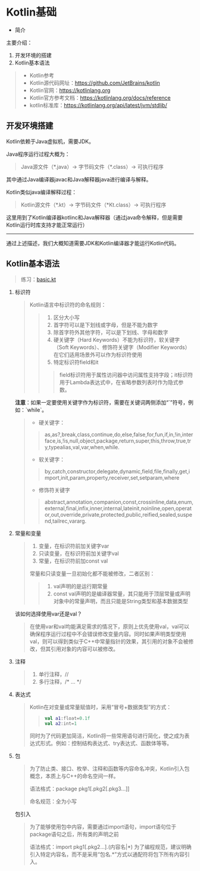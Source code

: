 # Kotlin基础

- 简介

主要介绍：

1. 开发环境的搭建
2. Kotlin基本语法

> - Kotlin参考
> - Kotlin源代码网址：https://github.com/JetBrains/kotlin
> - Kotlin官网：https://kotlinlang.org
> - Kotlin官方参考文档：https://kotlinlang.org/docs/reference
> - kotlin标准库：https://kotlinlang.org/api/latest/jvm/stdlib/

## 开发环境搭建

Kotlin依赖于Java虚拟机，需要JDK。

Java程序运行过程大概为：

> Java源文件（*.java）-> 字节码文件（\*.class）-> 可执行程序

其中通过Java编译器javac和Java解释器java进行编译与解释。

Kotlin类似java编译解释过程：

> Kotlin源文件（*.kt）-> 字节码文件（\*Kt.class）-> 可执行程序

这里用到了Kotlin编译器kotlinc和Java解释器（通过java命令解释，但是需要Kotlin运行时库支持才能正常运行）

---

通过上述描述，我们大概知道需要JDK和Kotlin编译器才能运行Kotlin代码。

## Kotlin基本语法

> 练习：[basic.kt](https://github.com/Free-Aaron-Li/learn_kotlin/blob/master/Part1/src/com/basic.kt)

1. 标识符
   > Kotlin语言中标识符的命名规则：
   > > 1. 区分大小写
   > > 2. 首字符可以是下划线或字母，但是不能为数字
   > > 3. 除首字符外其他字符，可以是下划线、字母和数字
   > > 4. 硬关键字（Hard Keywords）不能为标识符，软关键字（Soft Keywords）、修饰符关键字（Modifier Keywords）在它们适用场景外可以作为标识符使用
   > > 5. 特定标识符field和it
   > > > field标识符用于属性访问器中访问属性支持字段；it标识符用于Lambda表达式中，在省略参数列表时作为隐式参数。
   
   **注意**：如果一定要使用关键字作为标识符，需要在关键词两侧添加“\`”符号，例如：\`while\`。
   
   > - 硬关键字：
   > > as,as?,break,class,continue,do,else,false,for,fun,if,in,!in,interface,is,!is,null,object,package,return,super,this,throw,true,try,typealias,val,var,when,while.
   > - 软关键字：
   > > by,catch,constructor,delegate,dynamic,field,file,finally,get,import,init,param,property,receiver,set,setparam,where
   > - 修饰符关键字
   > > abstract,annotation,companion,const,crossinline,data,enum,external,final,infix,inner,internal,lateinit,noinline,open,operator,out,override,private,protected,public,reified,sealed,suspend,tailrec,vararg.

2. 常量和变量
   > 1. 变量，在标识符前加关键字var
   > 2. 只读变量，在标识符前加关键字val
   > 3. 常量，在标识符前加const val
   >
   > 常量和只读变量一旦初始化都不能被修改，二者区别：
   > > 1. val声明的是运行期常量
   > > 2. const val声明的是编译器常量，其只能用于顶层常量或声明对象中的常量声明，而且只能是String类型和基本数据类型
   
   该如何选择使用var还是val？
   
   > 在使用var和val均能满足需求的情况下，原则上优先使用val，val可以确保程序运行过程中不会错误修改变量内容。同时如果声明类型使用val，则可以得到类似于C++中常量指针的效果，其引用的对象不会被修改，但其引用对象的内容可以被修改。

3. 注释
   > 1. 单行注释，//
   > 2. 多行注释，/* ... */

4. 表达式
   > Kotlin在对变量或常量赋值时，采用“冒号+数据类型”的方式：
   > > ```kotlin
   > > val a1:float=0.1f
   > > val a2:int=1
   > > ```
   > >
   > 同时为了代码更加简洁，Kotlin将一些常用语句进行简化，使之成为表达式形式。例如：控制结构表达式、try表达式、函数体等等。

5. 包
   > 为了防止类、接口、枚举、注释和函数等内容命名冲突，Kotlin引入包概念，本质上与C++的命名空间一样。
   >
   > 语法格式：package pkg1[.pkg2[.pkg3...]]
   >
   > 命名规范：全为小写
   
   包引入
   > 为了能够使用包中内容，需要通过import语句，import语句位于package语句之后，所有类的声明之前
   >
   > 语法格式：import pkg1[.pkg2...].(内容名|*)
   > 为了编程规范，建议明确引入特定内容名，而不是采用“包名.\*”方式以通配符将包下所有内容引入。


